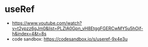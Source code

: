 # useRef

* <https://www.youtube.com/watch?v=t2ypzz6gJm0&list=PLZlA0Gpn_vH8EtggFGERCwMY5u5hOjf-h&index=4&t=8s>
* code sandbox: <https://codesandbox.io/s/useref-9x4e3u>